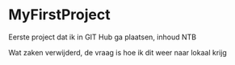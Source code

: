 # MyFirstProject
Eerste project dat ik in GIT Hub ga plaatsen, inhoud NTB

Wat zaken verwijderd, de vraag is hoe ik dit weer naar lokaal krijg

